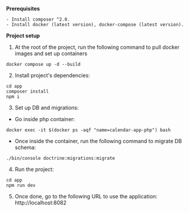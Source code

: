 
**Prerequisites**

    - Install composer ^2.0.
    - Install docker (latest version), docker-compose (latest version).

**Project setup**

1. At the root of the project, run the following command to pull docker images and set up containers

````
docker compose up -d --build
````

2. Install project's dependencies:

````  
cd app
composer install
npm i
````

3. Set up DB and migrations:


- Go inside php container:   

````
docker exec -it $(docker ps -aqf "name=calendar-app-php") bash
````

- Once inside the container, run the following command to migrate DB schema:

````
./bin/console doctrine:migrations:migrate
````

4. Run the project:

````
cd app
npm run dev
````

5. Once done, go to the following URL to use the application: http://localhost:8082
